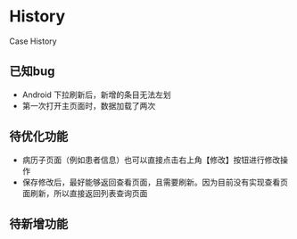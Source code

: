 # History
Case History

## 已知bug
- Android 下拉刷新后，新增的条目无法左划
- 第一次打开主页面时，数据加载了两次


## 待优化功能
- 病历子页面（例如患者信息）也可以直接点击右上角【修改】按钮进行修改操作
- 保存修改后，最好能够返回查看页面，且需要刷新。因为目前没有实现查看页面刷新，所以直接返回列表查询页面


## 待新增功能


